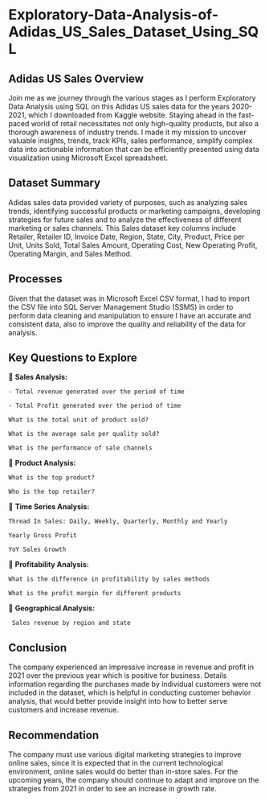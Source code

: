 # Exploratory-Data-Analysis-of-Adidas_US_Sales_Dataset_Using_SQL

## Adidas US Sales Overview  
Join me as we journey through the various stages as I perform Exploratory Data Analysis using SQL on this Adidas US sales data for the years 2020-2021, which I downloaded from Kaggle website. Staying ahead in the fast-paced world of retail necessitates not only high-quality products, but also a thorough awareness of industry trends. I made it my mission to uncover valuable insights, trends, track KPIs, sales performance, simplify complex data into actionable information that can be efficiently presented using data visualization using Microsoft Excel spreadsheet.


## Dataset Summary  
Adidas sales data provided variety of purposes, such as analyzing sales trends, identifying successful products or marketing campaigns, developing strategies for future sales and to analyze the effectiveness of different marketing or sales channels. This Sales dataset key columns include Retailer, Retailer ID, Invoice Date, Region, State, City, Product, Price per Unit, Units Sold, Total Sales Amount, Operating Cost, New Operating Profit, Operating Margin, and Sales Method.


## Processes
Given that the dataset was in Microsoft Excel CSV format, I had to import the CSV file into SQL Server Management Studio (SSMS) in order to perform data cleaning and manipulation to ensure I have an accurate and consistent data, also to improve the quality and reliability of the data for analysis.



## Key Questions to Explore

📍 **Sales Analysis:**

    - Total revenue generated over the period of time

    - Total Profit generated over the period of time 

    What is the total unit of product sold? 

    What is the average sale per quality sold?

    What is the performance of sale channels 



📍 **Product Analysis:**

    What is the top product?

    Who is the top retailer?



📍 **Time Series Analysis:**

    Thread In Sales: Daily, Weekly, Quarterly, Monthly and Yearly 

    Yearly Gross Profit

    YoY Sales Growth



📍 **Profitability Analysis:**

    What is the difference in profitability by sales methods

    What is the profit margin for different products




📍 **Geographical Analysis:**

     Sales revenue by region and state  


## Conclusion
The company experienced an impressive increase in revenue and profit in 2021 over the previous year which is positive for business. Details information regarding the purchases made by individual customers were not included in the dataset, which is helpful in conducting customer behavior analysis, that would better provide insight into how to better serve customers and increase revenue. 


## Recommendation
The company must use various digital marketing strategies to improve online sales, since it is expected that in the current technological environment, online sales would do better than in-store sales. 
For the upcoming years, the company should continue to adapt and improve on the strategies from 2021 in order to see an increase in growth rate.
